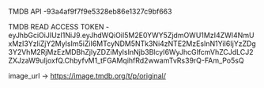 TMDB API -93a4af9f7f9e5328eb86e1327c9bf663

TMDB READ ACCESS TOKEN - eyJhbGciOiJIUzI1NiJ9.eyJhdWQiOiI5M2E0YWY5ZjdmOWU1MzI4ZWI4NmUxMzI3YzliZjY2MyIsIm5iZiI6MTcyNDM5NTk3Ni4zNTE2MzEsInN1YiI6IjYzZDg3Y2VhM2RjMzEzMDBhZjIyZDZiMyIsInNjb3BlcyI6WyJhcGlfcmVhZCJdLCJ2ZXJzaW9uIjoxfQ.ChbyfvM1_tFGAMqihfRd2wwamTvRs39rQ-FAm_Po5sQ

image_url -> https://image.tmdb.org/t/p/original/

<!-- TODAY COVERUPS
1.HOW TO PASS DATA FROM ONE ROUTE TO ANOTHER
2.How to pass state in usenavigate,link,navlink
3.nested routing
4.Outlet -> used when we want navigate in nested components.
-->
